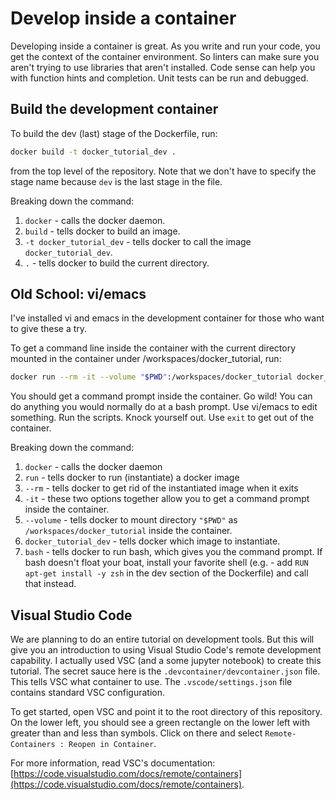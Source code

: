 # Develop inside a container

Developing inside a container is great. As you write and run your code, you
get the context of the container environment. So linters can make sure you
aren't trying to use libraries that aren't installed. Code sense can help
you with function hints and completion. Unit tests can be run and debugged.

## Build the development container

To build the dev (last) stage of the Dockerfile, run:

```bash
docker build -t docker_tutorial_dev .
```

from the top level of the repository. Note that we don't have to specify the
stage name because `dev` is the last stage in the file.

Breaking down the command:

1. `docker` - calls the docker daemon.
2. `build` - tells docker to build an image.
3. `-t docker_tutorial_dev` - tells docker to call the image
`docker_tutorial_dev`.
4. `.` - tells docker to build the current directory.

## Old School: vi/emacs

I've installed vi and emacs in the development container for those who want to
give these a try.

To get a command line inside the container with the current directory
mounted in the container under /workspaces/docker_tutorial, run:

```bash
docker run --rm -it --volume "$PWD":/workspaces/docker_tutorial docker_tutorial_dev bash
```

You should get a command prompt inside the container. Go wild! You can do
anything you would normally do at a bash prompt. Use vi/emacs to edit
something. Run the scripts. Knock yourself out. Use `exit` to get out of the
container.

Breaking down the command:

1. `docker` - calls the docker daemon
2. `run` - tells docker to run (instantiate) a docker image
3. `--rm` - tells docker to get rid of the instantiated image when it exits
4. `-it` - these two options together allow you to get a command prompt inside
the container.
5. `--volume` - tells docker to mount directory `"$PWD"` as
`/workspaces/docker_tutorial` inside the container.
6. `docker_tutorial_dev` - tells docker which image to instantiate.
7. `bash` - tells docker to run bash, which gives you the command prompt. If
bash doesn't float your boat, install your favorite shell (e.g. -
add `RUN apt-get install -y zsh` in the dev section of the Dockerfile) and
call that instead.

## Visual Studio Code

We are planning to do an entire tutorial on development tools. But this will
give you an introduction to using Visual Studio Code's remote development
capability. I actually used VSC (and a some jupyter notebook) to
create this tutorial. The secret sauce here is the
`.devcontainer/devcontainer.json` file. This tells VSC what container to use.
The `.vscode/settings.json` file contains standard VSC configuration.

To get started, open VSC and point it to the root directory of this repository.
On the lower left, you should see a green rectangle on the lower left with
greater than and less than symbols. Click on there and select
`Remote-Containers : Reopen in Container`.

For more information, read VSC's documentation:
[https://code.visualstudio.com/docs/remote/containers](https://code.visualstudio.com/docs/remote/containers).

